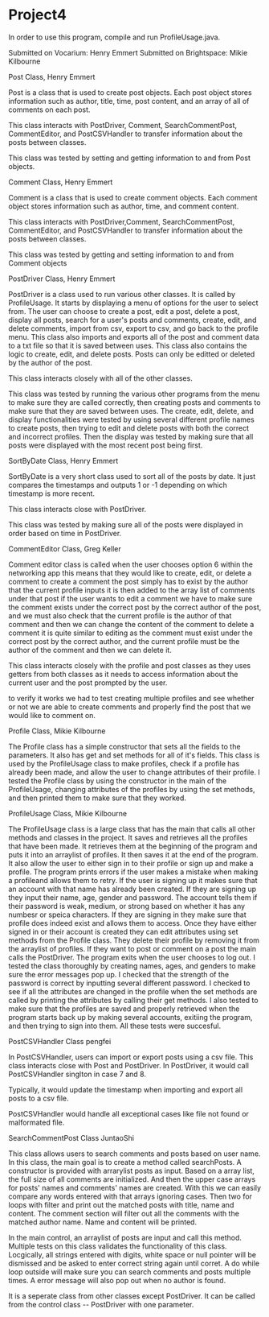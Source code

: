 # Project4

In order to use this program, compile and run ProfileUsage.java.

Submitted on Vocarium: Henry Emmert
Submitted on Brightspace: Mikie Kilbourne



Post Class, Henry Emmert

Post is a class that is used to create post objects. Each post object stores information such as author,
title, time, post content, and an array of all of comments on each post.

This class interacts with PostDriver, Comment, SearchCommentPost, CommentEditor, and PostCSVHandler to
transfer information about the posts between classes.

This class was tested by setting and getting information to and from Post objects.



Comment Class, Henry Emmert

Comment is a class that is used to create comment objects. Each comment object stores information such
as author, time, and comment content. 

This class interacts with PostDriver,Comment, SearchCommentPost, CommentEditor, and PostCSVHandler to
transfer information about the posts between classes.

This class was tested by getting and setting information to and from Comment objects



PostDriver Class, Henry Emmert

PostDriver is a class used to run various other classes. It is called by ProfileUsage. It starts by displaying
a menu of options for the user to select from. The user can choose to create a post, edit a post, delete
a post, display all posts, search for a user's posts and comments, create, edit, and delete comments, import from csv, export to
csv, and go back to the profile menu. This class also imports and exports all of the post and comment data
to a txt file so that it is saved between uses. This class also contains the logic to create, edit, and delete
posts. Posts can only be editted or deleted by the author of the post.

This class interacts closely with all of the other classes.

This class was tested by running the various other programs from the menu to make sure they are called correctly,
then creating posts and comments to make sure that they are saved between uses. The create, edit, delete, and display
functionalities were tested by using several different profile names to create posts, then trying to edit and delete posts
with both the correct and incorrect profiles. Then the display was tested by making sure that all posts were displayed
with the most recent post being first.



SortByDate Class, Henry Emmert

SortByDate is a very short class used to sort all of the posts by date. It just compares the timestamps and outputs 1 or -1
depending on which timestamp is more recent.

This class interacts close with PostDriver.

This class was tested by making sure all of the posts were displayed in order based on time in PostDriver.



CommentEditor Class, Greg Keller

Comment editor class is called when the user chooses option 6 within the networking app
this means that they would like to create, edit, or delete a comment
to create a comment the post simply has to exist by the author that the current profile inputs
it is then added to the array list of comments under that post
if the user wants to edit a comment we have to make sure the comment exists under the correct post
by the correct author of the post, and we must also check that the current profile is the
author of that comment and then we can change the content of the comment
to delete a comment it is quite similar to editing as the comment must exist
under the correct post by the correct author, and the current profile must be the author
of the comment and then we can delete it.

This class interacts closely with the profile and post classes as they uses getters from both classes
as it needs to access information about the current user and the post prompted by the user.

to verify it works we had to test creating multiple profiles and see whether or not we are able to create comments
and properly find the post that we would like to comment on.



Profile Class, Mikie Kilbourne

The Profile class has a simple constructor that sets all the fields to the parameters. It also has get and set methods for all of it's fields. This class is used by the ProfileUsage class to make profiles, check if a profile has already been made, and allow the user to change attributes of their profile. I tested the Profile class by using the constructor in the main of the ProfileUsage, changing attributes of the profiles by using the set methods, and then printed them to make sure that they worked.



ProfileUsage Class, Mikie Kilbourne

The ProfileUsage class is a large class that has the main that calls all other methods and classes in the project. It saves and retrieves all the profiles that have been made. It retrieves them at the beginning of the program and puts it into an arraylist of profiles. It then saves it at the end of the program. It also allow the user to either sign in to their profile or sign up and make a profile. The program prints errors if the user makes a mistake when making a profileand allows them to retry. If the user is signing up it makes sure that an account with that name has already been created. If they are signing up they input their name, age, gender and password. The account tells them if their password is weak, medium, or strong based on whether it has any numbesr or speica characters. If they are signing in they make sure that profile does indeed exist and allows them to access. Once they have either signed in or their account is created they can edit attributes using set methods from the Profile class. They delete their profile by removing it from the arraylist of profiles. If they want to post or comment on a post the main calls the PostDriver. The program exits when the user chooses to log out. I tested the class thoroughly by creating names, ages, and genders to make sure the error messages pop up. I checked that the strength of the password is correct by inputting several different password. I checked to see if all the attributes are changed in the profile when the set methods are called by printing the attributes by calling their get methods. I also tested to make sure that the profiles are saved and properly retrieved when the program starts back up by making several accounts, exitiing the program, and then trying to sign into them. All these tests were succesful.

PostCSVHandler Class  pengfei

In PostCSVHandler, users can import or export posts using a csv file.
This class interacts close with Post and PostDriver.
In PostDriver, it would call PostCSVHandler singlton in case 7 and 8.

Typically, it would update the timestamp when importing and export all posts to a csv file.

PostCSVHandler would handle all exceptional cases like file not found or malformated file.

SearchCommentPost Class JuntaoShi 

This class allows users to search comments and posts based on user name. In this class, the main goal is to create a method called searchPosts. A constructor is provided with arrarylist<Post> posts as input. Based on a array list, the full size of all comments are initialized. And then the upper case arrays for posts' names and comments' names are created. With this we can easily compare any words entered with that arrays ignoring cases. Then two for loops with filter and print out the matched posts with title, name and content. The comment section will filter out all the comments with the matched author name. Name and content will be printed. 

In the main control, an arraylist of posts are input and call this method. Multiple tests on this class validates the functionality of this class. Locgically, all strings entered with digits, white space or null pointer will be dismissed and be asked to enter correct string again until corret. A do while loop outside will make sure you can search comments and posts multiple times. A error message will also pop out when no author is found. 

It is a seperate class from other classes except PostDriver. It can be called from the control class -- PostDriver with one parameter.

